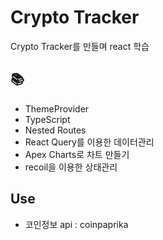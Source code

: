 # Crypto Tracker

Crypto Tracker를 만들며 react 학습

## 📚

- ThemeProvider
- TypeScript
- Nested Routes
- React Query를 이용한 데이터관리
- Apex Charts로 차트 만들기
- recoil을 이용한 상태관리

## Use

- 코인정보 api : coinpaprika
